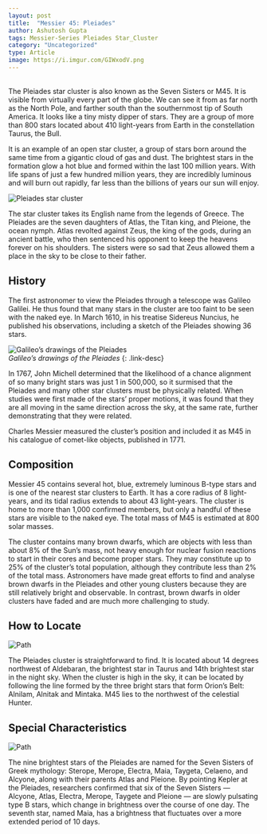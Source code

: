 ```yaml
---
layout: post
title:  "Messier 45: Pleiades"
author: Ashutosh Gupta
tags: Messier-Series Pleiades Star_Cluster
category: "Uncategorized"
type: Article
image: https://i.imgur.com/GIWxodV.png
---
```

\
The Pleiades star cluster is also known as the Seven Sisters or M45. It is visible from virtually every part of the globe. We can see it from as far north as the North Pole, and farther south than the southernmost tip of South America. It looks like a tiny misty dipper of stars. They are a group of more than 800 stars located about 410 light-years from Earth in the constellation Taurus, the Bull.

It is an example of an open star cluster, a group of stars born around the same time from a gigantic cloud of gas and dust. The brightest stars in the formation glow a hot blue and formed within the last 100 million years. With life spans of just a few hundred million years, they are incredibly luminous and will burn out rapidly, far less than the billions of years our sun will enjoy.

![Pleiades star cluster](https://i.imgur.com/GIWxodV.png)

The star cluster takes its English name from the legends of Greece. The Pleiades are the seven daughters of Atlas, the Titan king, and Pleione, the ocean nymph. Atlas revolted against Zeus, the king of the gods, during an ancient battle, who then sentenced his opponent to keep the heavens forever on his shoulders. The sisters were so sad that Zeus allowed them a place in the sky to be close to their father.

## History

The first astronomer to view the Pleiades through a telescope was Galileo Galilei. He thus found that many stars in the cluster are too faint to be seen with the naked eye. In March 1610, in his treatise Sidereus Nuncius, he published his observations, including a sketch of the Pleiades showing 36 stars.

![Galileo’s drawings of the Pleiades](https://i.imgur.com/fcOb3OS.png)
\
*Galileo’s drawings of the Pleiades*
{: .link-desc}

In 1767, John Michell determined that the likelihood of a chance alignment of so many bright stars was just 1 in 500,000, so it surmised that the Pleiades and many other star clusters must be physically related. When studies were first made of the stars’ proper motions, it was found that they are all moving in the same direction across the sky, at the same rate, further demonstrating that they were related.

Charles Messier measured the cluster’s position and included it as M45 in his catalogue of comet-like objects, published in 1771.

## Composition

Messier 45 contains several hot, blue, extremely luminous B-type stars and is one of the nearest star clusters to Earth. It has a core radius of 8 light-years, and its tidal radius extends to about 43 light-years. The cluster is home to more than 1,000 confirmed members, but only a handful of these stars are visible to the naked eye. The total mass of M45 is estimated at 800 solar masses.

The cluster contains many brown dwarfs, which are objects with less than about 8% of the Sun’s mass, not heavy enough for nuclear fusion reactions to start in their cores and become proper stars. They may constitute up to 25% of the cluster’s total population, although they contribute less than 2% of the total mass. Astronomers have made great efforts to find and analyse brown dwarfs in the Pleiades and other young clusters because they are still relatively bright and observable. In contrast, brown dwarfs in older clusters have faded and are much more challenging to study.

## How to Locate

![Path](https://i.imgur.com/vqBv9Kg.png)

The Pleiades cluster is straightforward to find. It is located about 14 degrees northwest of Aldebaran, the brightest star in Taurus and 14th brightest star in the night sky. When the cluster is high in the sky, it can be located by following the line formed by the three bright stars that form Orion’s Belt: Alnilam, Alnitak and Mintaka. M45 lies to the northwest of the celestial Hunter.

## Special Characteristics

![Path](https://i.imgur.com/THHVokF.png)

The nine brightest stars of the Pleiades are named for the Seven Sisters of Greek mythology: Sterope, Merope, Electra, Maia, Taygeta, Celaeno, and Alcyone, along with their parents Atlas and Pleione. By pointing Kepler at the Pleiades, researchers confirmed that six of the Seven Sisters — Alcyone, Atlas, Electra, Merope, Taygete and Pleione — are slowly pulsating type B stars, which change in brightness over the course of one day. The seventh star, named Maia, has a brightness that fluctuates over a more extended period of 10 days.